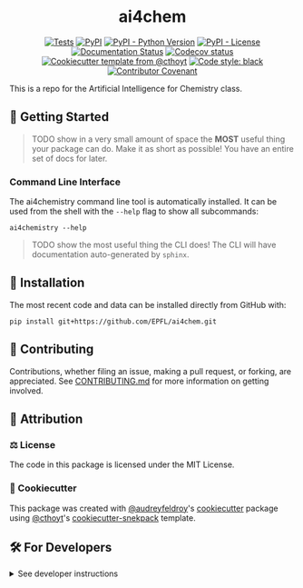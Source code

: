 <!--
<p align="center">
  <img src="https://github.com/EPFL/ai4chem/raw/main/docs/source/logo.png" height="150">
</p>
-->

<h1 align="center">
  ai4chem
</h1>

<p align="center">
    <a href="https://github.com/EPFL/ai4chem/actions/workflows/tests.yml">
        <img alt="Tests" src="https://github.com/EPFL/ai4chem/actions/workflows/tests.yml/badge.svg" /></a>
    <a href="https://pypi.org/project/ai4chemistry">
        <img alt="PyPI" src="https://img.shields.io/pypi/v/ai4chemistry" /></a>
    <a href="https://pypi.org/project/ai4chemistry">
        <img alt="PyPI - Python Version" src="https://img.shields.io/pypi/pyversions/ai4chemistry" /></a>
    <a href="https://github.com/EPFL/ai4chem/blob/main/LICENSE">
        <img alt="PyPI - License" src="https://img.shields.io/pypi/l/ai4chemistry" /></a>
    <a href='https://ai4chemistry.readthedocs.io/en/latest/?badge=latest'>
        <img src='https://readthedocs.org/projects/ai4chemistry/badge/?version=latest' alt='Documentation Status' /></a>
    <a href="https://codecov.io/gh/EPFL/ai4chem/branch/main">
        <img src="https://codecov.io/gh/EPFL/ai4chem/branch/main/graph/badge.svg" alt="Codecov status" /></a>  
    <a href="https://github.com/cthoyt/cookiecutter-python-package">
        <img alt="Cookiecutter template from @cthoyt" src="https://img.shields.io/badge/Cookiecutter-snekpack-blue" /></a>
    <a href='https://github.com/psf/black'>
        <img src='https://img.shields.io/badge/code%20style-black-000000.svg' alt='Code style: black' /></a>
    <a href="https://github.com/EPFL/ai4chem/blob/main/.github/CODE_OF_CONDUCT.md">
        <img src="https://img.shields.io/badge/Contributor%20Covenant-2.1-4baaaa.svg" alt="Contributor Covenant"/></a>
</p>

This is a repo for the Artificial Intelligence for Chemistry class. 

## 💪 Getting Started

> TODO show in a very small amount of space the **MOST** useful thing your package can do.
> Make it as short as possible! You have an entire set of docs for later.


### Command Line Interface

The ai4chemistry command line tool is automatically installed. It can
be used from the shell with the `--help` flag to show all subcommands:

```shell
ai4chemistry --help
```

> TODO show the most useful thing the CLI does! The CLI will have documentation auto-generated
> by `sphinx`.

## 🚀 Installation

<!-- Uncomment this section after your first ``tox -e finish``
The most recent release can be installed from
[PyPI](https://pypi.org/project/ai4chemistry/) with:

```shell
pip install ai4chemistry
```
-->

The most recent code and data can be installed directly from GitHub with:

```shell
pip install git+https://github.com/EPFL/ai4chem.git
```

## 👐 Contributing

Contributions, whether filing an issue, making a pull request, or forking, are appreciated. See
[CONTRIBUTING.md](https://github.com/EPFL/ai4chem/blob/master/.github/CONTRIBUTING.md) for more information on getting involved.

## 👋 Attribution

### ⚖️ License

The code in this package is licensed under the MIT License.

<!--
### 📖 Citation

Citation goes here!
-->

<!--
### 🎁 Support

This project has been supported by the following organizations (in alphabetical order):

- [Harvard Program in Therapeutic Science - Laboratory of Systems Pharmacology](https://hits.harvard.edu/the-program/laboratory-of-systems-pharmacology/)

-->

<!--
### 💰 Funding

This project has been supported by the following grants:

| Funding Body                                             | Program                                                                                                                       | Grant           |
|----------------------------------------------------------|-------------------------------------------------------------------------------------------------------------------------------|-----------------|
| DARPA                                                    | [Automating Scientific Knowledge Extraction (ASKE)](https://www.darpa.mil/program/automating-scientific-knowledge-extraction) | HR00111990009   |
-->

### 🍪 Cookiecutter

This package was created with [@audreyfeldroy](https://github.com/audreyfeldroy)'s
[cookiecutter](https://github.com/cookiecutter/cookiecutter) package using [@cthoyt](https://github.com/cthoyt)'s
[cookiecutter-snekpack](https://github.com/cthoyt/cookiecutter-snekpack) template.

## 🛠️ For Developers

<details>
  <summary>See developer instructions</summary>

The final section of the README is for if you want to get involved by making a code contribution.

### Development Installation

To install in development mode, use the following:

```bash
git clone git+https://github.com/EPFL/ai4chem.git
cd ai4chem
pip install -e .
```

### 🥼 Testing

After cloning the repository and installing `tox` with `pip install tox`, the unit tests in the `tests/` folder can be
run reproducibly with:

```shell
tox
```

Additionally, these tests are automatically re-run with each commit in a
[GitHub Action](https://github.com/EPFL/ai4chem/actions?query=workflow%3ATests).

### 📖 Building the Documentation

The documentation can be built locally using the following:

```shell
git clone git+https://github.com/EPFL/ai4chem.git
cd ai4chem
tox -e docs
open docs/build/html/index.html
``` 

The documentation automatically installs the package as well as the `docs`
extra specified in the [`setup.cfg`](setup.cfg). `sphinx` plugins
like `texext` can be added there. Additionally, they need to be added to the
`extensions` list in [`docs/source/conf.py`](docs/source/conf.py).

The documentation can be deployed to [ReadTheDocs](https://readthedocs.io) using 
[this guide](https://docs.readthedocs.io/en/stable/intro/import-guide.html).
The [`.readthedocs.yml`](.readthedocs.yml) YAML file contains all the configuration you'll need.
You can also set up continuous integration on GitHub to check not only that
Sphinx can build the documentation in an isolated environment (i.e., with ``tox -e docs-test``)
but also that [ReadTheDocs can build it too](https://docs.readthedocs.io/en/stable/pull-requests.html).

### 📦 Making a Release

After installing the package in development mode and installing
`tox` with `pip install tox`, the commands for making a new release are contained within the `finish` environment
in `tox.ini`. Run the following from the shell:

```shell
tox -e finish
```

This script does the following:

1. Uses [Bump2Version](https://github.com/c4urself/bump2version) to switch the version number in the `setup.cfg`,
   `src/ai4chemistry/version.py`, and [`docs/source/conf.py`](docs/source/conf.py) to not have the `-dev` suffix
2. Packages the code in both a tar archive and a wheel using [`build`](https://github.com/pypa/build)
3. Uploads to PyPI using [`twine`](https://github.com/pypa/twine). Be sure to have a `.pypirc` file
   configured to avoid the need for manual input at this step
4. Push to GitHub. You'll need to make a release going with the commit where the version was bumped.
5. Bump the version to the next patch. If you made big changes and want to bump the version by minor, you can
   use `tox -e bumpversion -- minor` after.

</details>
